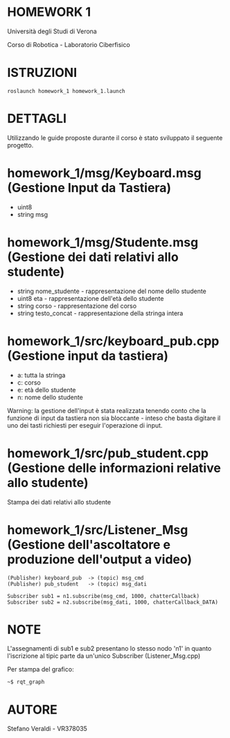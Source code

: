 # HOMEWORK 1
Università degli Studi di Verona

Corso di Robotica - Laboratorio Ciberfisico

# ISTRUZIONI
```
roslaunch homework_1 homework_1.launch
```
# DETTAGLI
Utilizzando le guide proposte durante il corso è stato sviluppato il seguente progetto.

# homework_1/msg/Keyboard.msg (Gestione Input da Tastiera)
- uint8
- string msg

# homework_1/msg/Studente.msg (Gestione dei dati relativi allo studente)
- string nome_studente - rappresentazione del nome dello studente
- uint8 eta - rappresentazione dell'età dello studente                     
- string corso - rappresentazione del corso
- string testo_concat - rappresentazione della stringa intera

# homework_1/src/keyboard_pub.cpp (Gestione input da tastiera) 
- a: tutta la stringa
- c: corso 
- e: età dello studente
- n: nome dello studente

Warning: la gestione dell'input è stata realizzata tenendo conto che la funzione di input da
tastiera non sia bloccante - inteso che basta digitare il uno dei tasti richiesti per eseguir
l'operazione di input.

# homework_1/src/pub_student.cpp (Gestione delle informazioni relative allo studente)
Stampa dei dati relativi allo studente

# homework_1/src/Listener_Msg (Gestione dell'ascoltatore e produzione dell'output a video)

```
(Publisher) keyboard_pub  -> (topic) msg_cmd
(Publisher) pub_student   -> (topic) msg_dati
```

```
Subscriber sub1 = n1.subscribe(msg_cmd, 1000, chatterCallback)
Subscriber sub2 = n2.subscribe(msg_dati, 1000, chatterCallback_DATA)
```
# NOTE
L'assegnamenti di sub1 e sub2 presentano lo stesso nodo 'n1' in quanto l'iscrizione al tipic parte da un'unico Subscriber
(Listener_Msg.cpp) 

Per stampa del grafico:
```
~$ rqt_graph
```

# AUTORE
Stefano Veraldi  - VR378035

